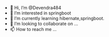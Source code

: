 - 👋 Hi, I’m @Devendra484
- 👀 I’m interested in springboot
- 🌱 I’m currently learning hibernate,springboot.
- 💞️ I’m looking to collaborate on ...
- 📫 How to reach me ...

<!---
Devendra484/Devendra484 is a ✨ special ✨ repository because its `README.md` (this file) appears on your GitHub profile.
You can click the Preview link to take a look at your changes.
--->
